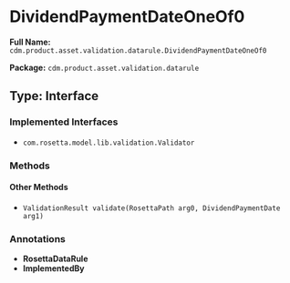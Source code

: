 # DividendPaymentDateOneOf0

**Full Name:** `cdm.product.asset.validation.datarule.DividendPaymentDateOneOf0`

**Package:** `cdm.product.asset.validation.datarule`

## Type: Interface

### Implemented Interfaces

- `com.rosetta.model.lib.validation.Validator`

### Methods

#### Other Methods

- `ValidationResult validate(RosettaPath arg0, DividendPaymentDate arg1)`

### Annotations

- **RosettaDataRule**
- **ImplementedBy**

